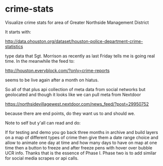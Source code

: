 # crime-stats
Visualize crime stats for area of Greater Northside Management District

It starts with:

http://data.ohouston.org/dataset/houston-police-department-crime-statistics

type data that Sgt. Morrison as recently as last Friday tells me is going real time.  In the meanwhile the feed to:

http://houston.everyblock.com/?only=crime-reports

seems to be live again after a month on hiatus.

So all of that plus api collection of meta data from social networks but geolocated and though it looks like we can pull meta from Nextdoor

https://northsidevillagewest.nextdoor.com/news_feed/?post=29950752

because there are end points, do they want us to and should we.

Note to self but y'all can read and do:

 If for testing and demo you go back three months in archive and build layers on a map of different types of crime then give them a date range choice and allow to animate one day at time and how many days to have on map at one time then a button to freeze and after freeze pens with hover over bubble UCR info.  Thanks that is the essence of Phase I.  Phase two is to add similar for social media scrapes or api calls.
